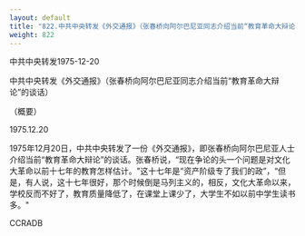 ```yaml
---
layout: default
title: "822.中共中央转发《外交通报》（张春桥向阿尔巴尼亚同志介绍当前“教育革命大辩论”的谈话）（概要）"
weight: 822
---
```


中共中央转发1975-12-20

中共中央转发《外交通报》（张春桥向阿尔巴尼亚同志介绍当前“教育革命大辩论”的谈话）

（概要）

1975.12.20

1975年12月20日，中共中央转发了一份《外交通报》，即张春桥向阿尔巴尼亚人士介绍当前“教育革命大辩论”的谈话。张春桥说，“现在争论的头一个问题是对文化大革命以前十七年的教育怎样估计。"这十七年是“资产阶级专了我们的政”，“但是，有人说，这十七年很好，那个时候倒是马列主义的，相反，文化大革命以来，学校反而不好了，教育质量降低了，在课堂上课少了，大学生不如以前中学生读书多。"

CCRADB

